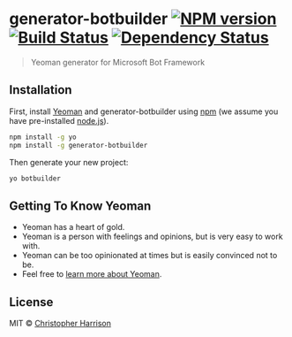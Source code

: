 # generator-botbuilder [![NPM version][npm-image]][npm-url] [![Build Status][travis-image]][travis-url] [![Dependency Status][daviddm-image]][daviddm-url]
> Yeoman generator for Microsoft Bot Framework

## Installation

First, install [Yeoman](http://yeoman.io) and generator-botbuilder using [npm](https://www.npmjs.com/) (we assume you have pre-installed [node.js](https://nodejs.org/)).

```bash
npm install -g yo
npm install -g generator-botbuilder
```

Then generate your new project:

```bash
yo botbuilder
```

## Getting To Know Yeoman

 * Yeoman has a heart of gold.
 * Yeoman is a person with feelings and opinions, but is very easy to work with.
 * Yeoman can be too opinionated at times but is easily convinced not to be.
 * Feel free to [learn more about Yeoman](http://yeoman.io/).

## License

MIT © [Christopher Harrison](https://github.com/geektrainer)


[npm-image]: https://badge.fury.io/js/generator-botbuilder.svg
[npm-url]: https://npmjs.org/package/generator-botbuilder
[travis-image]: https://travis-ci.org/geektrainer/generator-botbuilder.svg?branch=master
[travis-url]: https://travis-ci.org/geektrainer/generator-botbuilder
[daviddm-image]: https://david-dm.org/geektrainer/generator-botbuilder.svg?theme=shields.io
[daviddm-url]: https://david-dm.org/geektrainer/generator-botbuilder
